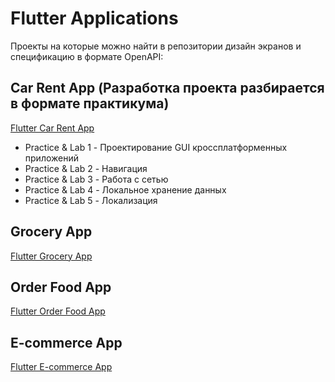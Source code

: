 # Flutter Applications

Проекты на которые можно найти в репозитории дизайн экранов и спецификацию в формате OpenAPI:

## Car Rent App (Разработка проекта разбирается в формате практикума)
[Flutter Car Rent App](https://www.figma.com/design/N5XJsNPI3qzT12kt8hUmCK/Flutter-App?node-id=3-46612&p=f&t=ffCUvZZYhGrbfqkm-0)

* Practice & Lab 1 - Проектирование GUI кроссплатформенных приложений
* Practice & Lab 2 - Навигация
* Practice & Lab 3 - Работа с сетью
* Practice & Lab 4 - Локальное хранение данных
* Practice & Lab 5 - Локализация

## Grocery App
[Flutter Grocery App](https://www.figma.com/design/s6VaZvoq1Ky2AqkcdMeVQQ/Flutter-Grocery-App?node-id=0-1&t=PtYHop2ooE8lyWBo-1)

## Order Food App
[Flutter Order Food App](https://www.figma.com/design/pWrAqZiEgxudZ2sGSJ7IVX/Order-Food-Flutter-App?t=PtYHop2ooE8lyWBo-1)

## E-commerce App
[Flutter E-commerce App](https://www.figma.com/design/89xUitMJ0OVKv1X7qblj2A/E-comerce-Flutter-App?t=PtYHop2ooE8lyWBo-1)
